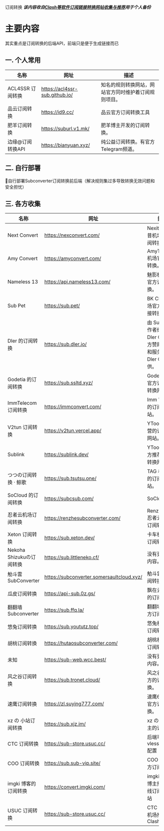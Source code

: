 订阅转换
***该内容收自[Clash等软件订阅链接转换网站收集与推荐](https://blog.qixing1217.top/article/d787ba5a-1e14-45d7-93f3-7f92084d9eb8"Clash等软件订阅链接转换网站收集与推荐")用于个人备份***

# 主要内容
其实重点是订阅转换的后端API，前端只是便于生成链接而已  
## 一. 个人常用
| 名称             | 网址                           | 描述                                                 |
| ---------------- | ------------------------------ | ---------------------------------------------------- |
| ACL4SSR 订阅转换 | https://acl4ssr-sub.github.io/ | 知名的规则转换网站，网站官方同时维护着订阅规则项目。 |
| 品云订阅转换     | https://id9.cc/                | 品云官方订阅转换工具                                 |
| 肥羊订阅转换     | https://suburl.v1.mk/          | 肥羊博主开发的订阅转换。                             |
| 边缘@订阅转换API | https://bianyuan.xyz/          | 纯公益订阅转换。有官方Telegram频道。                 |

## 二. 自行部署
🔁自行部署Subconverter订阅转换前后端（解决规则集过多导致转换无效问题和安全担忧）  

## 三. 各方收集
| 名称                     | 网址                                      | 描述                                                         |
| ------------------------ | ----------------------------------------- | ------------------------------------------------------------ |
| Next Convert             | https://nexconvert.com/                   | Nexitally 奶昔机场官方订阅转换。                             |
| Amy Convert              | https://amyconvert.com/                   | AmyTelecom 机场官方订阅转换。                                |
| Nameless 13              | https://api.nameless13.com/               | 魅影极速机场官方订阅转换。                                   |
| Sub Pet                  | https://sub.pet/                          | BK Cloud 机场官方订阅链接转换网站。                          |
| Dler 的订阅转换          | https://sub.dler.io/                      | 由 Sub 项目作者维护，Dler Cloud 官方赞助，域名和服务器由 Dler Cloud 提供。 |
| Godetia 的订阅转换       | https://sub.ssltd.xyz/                    | Godetia 机场官方订阅链接转换网站。                           |
| ImmTelecom 订阅转换      | https://immconvert.com/                   | Imm 官方运营的订阅转换网站。                                 |
| V2tun 订阅转换           | https://v2tun.vercel.app/                 | YToo 官方运营的订阅转换网站。                                |
| Sublink                  | https://sublink.dev/                      | YToo 机场官方推荐的订阅转换网站。                            |
| つつの订阅转换 · 鲸歌    | https://sub.tsutsu.one/                   | TAG 机场合作的订阅转换网站。                                 |
| SoCloud 的订阅转换       | https://subcsub.com/                      | SoCloud                                                      |
| 忍者云机场订阅转换       | https://renzhesubconverter.com/           | RenzheCloud 忍者云官方的订阅转换。                           |
| Xeton 订阅转换           | https://sub.xeton.dev/                    | 卡车极速官方订阅转换。                                       |
| Nekoha Shizukuの订阅转换 | https://sub.littleneko.cf/                | 没有更多详细内容。                                           |
| 觔斗雲SubConverter       | https://subconverter.somersaultcloud.xyz/ | 觔斗雲机场订阅转换。                                         |
| 瓜皮订阅转换             | https://api-sub.0z.gs/                    | 飘在云端博客的订阅转换。                                     |
| 翻翻墙 Subconverter      | https://sub.ffq.la/                       | 翻翻墙博客官方订阅转换。                                     |
| 悠兔订阅转换             | https://sub.yoututz.top/                  | 悠兔机场官方订阅转换。                                       |
| 胡桃订阅转换             | https://hutaosubconverter.com/            | 胡桃机场官方订阅转换。                                       |
| 未知                     | https://sub-web.wcc.best/                 | 没有更多详细内容。                                           |
| 风之谷订阅转换           | https://sub.tronet.cloud/                 | 风之谷机场官方的订阅转换。                                   |
| 速鹰订阅转换             | https://zl.suying777.com/                 | 速鹰666机场官方订阅转换。                                    |
| xz の 小站订阅转换       | https://sub.xjz.im/                       | xz の 小站博主的订阅转换                                     |
| CTC 订阅转换             | https://sub-store.usuc.cc/                | 后端可选支持 vless+reality 配置                              |
| COO 订阅转换             | https://sub.sub-vip.site/                 | COO 机场官方订阅转换                                         |
| imgki 博客的订阅转换     | https://convert.imgki.com/                | imgki 爱墨迹博主搭建的在线订阅转换网站                       |
| USUC 订阅转换            | https://sub-store.usuc.cc/                | CTC 金龙鱼机场推荐支持 Clash verge                           |

